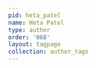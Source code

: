 ```yaml
---
pid: heta_patel
name: Heta Patel
type: author
order: '068'
layout: tagpage
collection: author_tags
---
```


